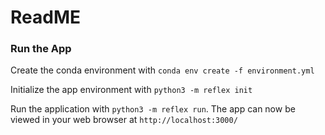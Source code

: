 # ReadME

### Run the App

Create the conda environment with ```conda env create -f environment.yml```

Initialize the app environment with ```python3 -m reflex init```

Run the application with ```python3 -m reflex run```. The app can now be viewed in your web browser at ```http://localhost:3000/```
